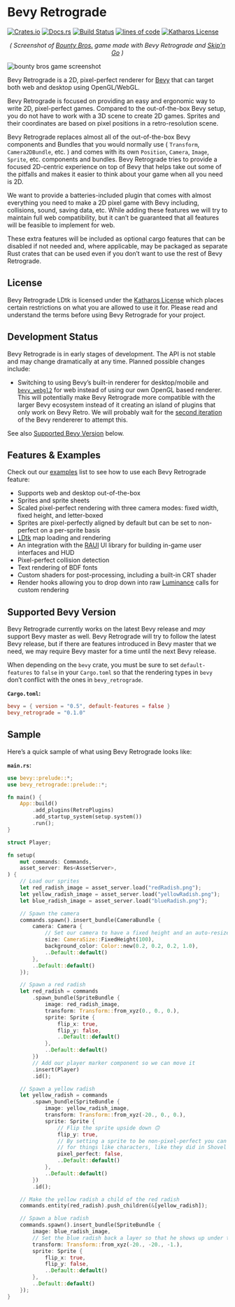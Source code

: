 # Bevy Retrograde

[![Crates.io](https://img.shields.io/crates/v/bevy_retrograde.svg)](https://crates.io/crates/bevy_retrograde)
[![Docs.rs](https://docs.rs/bevy_retrograde/badge.svg)](https://docs.rs/bevy_retrograde)
[![Build Status](https://github.com/katharostech/bevy_retrograde/actions/workflows/rust.yaml/badge.svg)](https://github.com/katharostech/bevy_retrograde/actions/workflows/rust.yaml)
[![lines of code](https://tokei.rs/b1/github/katharostech/bevy_retrograde?category=code)](https://github.com/katharostech/bevy_retrograde)
[![Katharos License](https://img.shields.io/badge/License-Katharos-blue)](https://github.com/katharostech/katharos-license)

<div align="center">
    <em>( Screenshot of <a href="https://katharostech.com/post/bounty-bros-on-web">Bounty Bros.</a> game made with Bevy Retrograde and <a href="https://github.com/katharostech/skipngo">Skip'n Go</a> )</em>
</div>

![bounty bros game screenshot](./doc/bounty_bros.png)

[skipngo]:  https://github.com/katharostech/skipngo

Bevy Retrograde is a 2D, pixel-perfect renderer for [Bevy][__link0] that can target both web and desktop using OpenGL/WebGL.

Bevy Retrograde is focused on providing an easy and ergonomic way to write 2D, pixel-perfect games. Compared to the out-of-the-box Bevy setup, you do not have to work with a 3D scene to create 2D games. Sprites and their coordinates are based on pixel positions in a retro-resolution scene.

Bevy Retrograde replaces almost all of the out-of-the-box Bevy components and Bundles that you would normally use ( `Transform`, `Camera2DBundle`, etc. ) and comes with its own `Position`, `Camera`, `Image`, `Sprite`, etc. components and bundles. Bevy Retrograde tries to provide a focused 2D-centric experience on top of Bevy that helps take out some of the pitfalls and makes it easier to think about your game when all you need is 2D.

We want to provide a batteries-included plugin that comes with almost everything you need to make a 2D pixel game with Bevy including, collisions, sound, saving data, etc. While adding these features we will try to maintain full web compatibility, but it can’t be guaranteed that all features will be feasible to implement for web.

These extra features will be included as optional cargo features that can be disabled if not needed and, where applicable, may be packaged as separate Rust crates that can be used even if you don’t want to use the rest of Bevy Retrograde.


## License

Bevy Retrograde LDtk is licensed under the [Katharos License][__link1] which places certain restrictions on what you are allowed to use it for. Please read and understand the terms before using Bevy Retrograde for your project.


## Development Status

Bevy Retrograde is in early stages of development. The API is not stable and may change dramatically at any time. Planned possible changes include:

 - Switching to using Bevy’s built-in renderer for desktop/mobile and [`bevy_webgl2`][__link2] for web instead of using our own OpenGL based renderer. This will potentially make Bevy Retrograde more compatible with the larger Bevy ecosystem instead of it creating an island of plugins that only work on Bevy Retro. We will probably wait for the [second iteration][__link3] of the Bevy rendererer to attempt this.

See also [Supported Bevy Version](#supported-bevy-version) below.


## Features & Examples

Check out our [examples][__link4] list to see how to use each Bevy Retrograde feature:

 - Supports web and desktop out-of-the-box
 - Sprites and sprite sheets
 - Scaled pixel-perfect rendering with three camera modes: fixed width, fixed height, and letter-boxed
 - Sprites are pixel-perfectly aligned by default but can be set to non-perfect on a per-sprite basis
 - [LDtk][__link5] map loading and rendering
 - An integration with the [RAUI][__link6] UI library for building in-game user interfaces and HUD
 - Pixel-perfect collision detection
 - Text rendering of BDF fonts
 - Custom shaders for post-processing, including a built-in CRT shader
 - Render hooks allowing you to drop down into raw [Luminance][__link7] calls for custom rendering


## Supported Bevy Version

Bevy Retrograde currently works on the latest Bevy release and *may* support Bevy master as well. Bevy Retrograde will try to follow the latest Bevy release, but if there are features introduced in Bevy master that we need, we may require Bevy master for a time until the next Bevy release.

When depending on the `bevy` crate, you must be sure to set `default-features` to `false` in your `Cargo.toml` so that the rendering types in `bevy` don’t conflict with the ones in `bevy_retrograde`.

**`Cargo.toml`:**


```toml
bevy = { version = "0.5", default-features = false }
bevy_retrograde = "0.1.0"
```


## Sample

Here’s a quick sample of what using Bevy Retrograde looks like:

**`main.rs`:**


```rust
use bevy::prelude::*;
use bevy_retrograde::prelude::*;

fn main() {
    App::build()
        .add_plugins(RetroPlugins)
        .add_startup_system(setup.system())
        .run();
}

struct Player;

fn setup(
    mut commands: Commands,
    asset_server: Res<AssetServer>,
) {
    // Load our sprites
    let red_radish_image = asset_server.load("redRadish.png");
    let yellow_radish_image = asset_server.load("yellowRadish.png");
    let blue_radish_image = asset_server.load("blueRadish.png");

    // Spawn the camera
    commands.spawn().insert_bundle(CameraBundle {
        camera: Camera {
            // Set our camera to have a fixed height and an auto-resized width
            size: CameraSize::FixedHeight(100),
            background_color: Color::new(0.2, 0.2, 0.2, 1.0),
            ..Default::default()
        },
        ..Default::default()
    });

    // Spawn a red radish
    let red_radish = commands
        .spawn_bundle(SpriteBundle {
            image: red_radish_image,
            transform: Transform::from_xyz(0., 0., 0.),
            sprite: Sprite {
                flip_x: true,
                flip_y: false,
                ..Default::default()
            },
            ..Default::default()
        })
        // Add our player marker component so we can move it
        .insert(Player)
        .id();

    // Spawn a yellow radish
    let yellow_radish = commands
        .spawn_bundle(SpriteBundle {
            image: yellow_radish_image,
            transform: Transform::from_xyz(-20., 0., 0.),
            sprite: Sprite {
                // Flip the sprite upside down 🙃
                flip_y: true,
                // By setting a sprite to be non-pixel-perfect you can get smoother movement
                // for things like characters, like they did in Shovel Knight®.
                pixel_perfect: false,
                ..Default::default()
            },
            ..Default::default()
        })
        .id();

    // Make the yellow radish a child of the red radish
    commands.entity(red_radish).push_children(&[yellow_radish]);

    // Spawn a blue radish
    commands.spawn().insert_bundle(SpriteBundle {
        image: blue_radish_image,
        // Set the blue radish back a layer so that he shows up under the other two
        transform: Transform::from_xyz(-20., -20., -1.),
        sprite: Sprite {
            flip_x: true,
            flip_y: false,
            ..Default::default()
        },
        ..Default::default()
    });
}
```



 [__link0]: https://bevyengine.org
 [__link1]: https://github.com/katharostech/katharos-license
 [__link2]: https://github.com/mrk-its/bevy_webgl2
 [__link3]: https://github.com/bevyengine/bevy/discussions/2351
 [__link4]: https://github.com/katharostech/bevy_retrograde/tree/master/examples#bevy-retro-examples
 [__link5]: https://ldtk.io
 [__link6]: https://raui-labs.github.io/raui/
 [__link7]: https://github.com/phaazon/luminance-rs

